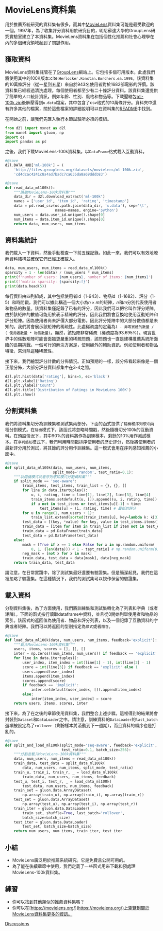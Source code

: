 # MovieLens資料集

用於推薦系統研究的資料集有很多，而其中[MovieLens](https://movielens.org/)資料集可能是最受歡迎的一個。1997年，為了收集評分資料用於研究目的，明尼蘇達大學的GroupLens研究實驗室建立了本資料集。MovieLens資料集在包括個性化推薦和社會心理學在內的多個研究領域起到了關鍵作用。

## 獲取資料

MovieLens資料集託管在了[GroupLens](https://grouplens.org/datasets/movielens/)網站上。它包括多個可用版本。此處我們將使用其中的100K版本:cite:`Herlocker.Konstan.Borchers.ea.1999`。該資料集的10萬條評分（從一星到五星）來自於943名使用者對於1682部電影的評價。該資料集已經經過清洗處理，每個使用者都至少有二十條評分資料。該資料集還提供了簡單的人口統計資訊，例如年齡、性別、風格和物品等。下載壓縮包[ml-100k.zip](http://files.grouplens.org/datasets/movielens/ml-100k.zip)後解壓得到`u.data`檔案，其中包含了csv格式的10萬條評分。資料夾中還有許多其他的檔案，關於這些檔案的詳細說明可以在資料集的[README](http://files.grouplens.org/datasets/movielens/ml-100k-README.txt)中找到。

在開始之前，讓我們先匯入執行本節試驗所必須的模組。

```python
from d2l import mxnet as d2l
from mxnet import gluon, np
import os
import pandas as pd
```

之後，我們下載MovieLens-100k資料集，以`DataFrame`格式載入互動資料。

```python
#@save
d2l.DATA_HUB['ml-100k'] = (
    'http://files.grouplens.org/datasets/movielens/ml-100k.zip',
    'cd4dcac4241c8a4ad7badc7ca635da8a69dddb83')

#@save
def read_data_ml100k():
    """讀取MovieLens-100k資料集"""
    data_dir = d2l.download_extract('ml-100k')
    names = ['user_id', 'item_id', 'rating', 'timestamp']
    data = pd.read_csv(os.path.join(data_dir, 'u.data'), sep='\t',
                       names=names, engine='python')
    num_users = data.user_id.unique().shape[0]
    num_items = data.item_id.unique().shape[0]
    return data, num_users, num_items
```

## 資料集統計

我們載入一下資料，然後手動檢查一下前五條記錄。如此一來，我們可以有效地瞭解資料結構並確保它們已經正確載入。

```python
data, num_users, num_items = read_data_ml100k()
sparsity = 1 - len(data) / (num_users * num_items)
print(f'number of users: {num_users}, number of items: {num_items}')
print(f'matrix sparsity: {sparsity:f}')
print(data.head(5))
```

每行資料由四列組成，其中包括使用者id（1-943）、物品id（1-1682）、評分（1-5）和時間戳。我們可以據此構造一個大小為$n \times m$的矩陣，$n$和$m$分別代表使用者和物品的數量。該資料集僅記錄了已有的評分，因此我們可以把它叫作評分矩陣。由於該矩陣的數值可能用於表示精確的評分，因此我們將會互換地使用互動矩陣和評分矩陣。因為使用者尚未評價大部分電影，因此評分矩陣中的大部分數值都是未知的。我們將會展示該矩陣的稀疏性。此處稀疏度的定義為`1 - 非零實體的數量 / ( 使用者數量 * 物品數量)`。顯然，該矩陣非常稀疏（稀疏度為93.695%）。現實世界中的係數矩陣可能會面臨更嚴重的稀疏問題，該問題也一直是建構推薦系統所面臨的長期挑戰。一個可行的解決方案是，使用額外的輔助資訊，例如使用者和物品特徵，來消除這種稀疏性。

接下來，我們繪製評分計數的分佈情況。正如預期的一樣，該分佈看起來像是一個正態分佈，大部分評分資料都集中在3-4之間。

```python
d2l.plt.hist(data['rating'], bins=5, ec='black')
d2l.plt.xlabel('Rating')
d2l.plt.ylabel('Count')
d2l.plt.title('Distribution of Ratings in MovieLens 100K')
d2l.plt.show()
```

## 分割資料集

我們將資料集切分為訓練集和測試集兩部分。下面的函式提供了`隨機`和`序列感知`兩種分割模式。在`隨機`模式下，該函式將忽略時間戳，然後隨機切分100k的互動資料。在預設情況下，其中90%的資料將作為訓練樣本，剩餘的10%用作測試樣本。在`序列感知`模式下，我們利用時間戳排序使用者的歷史評分，然後將使用者的最新評分用於測試，將其餘的評分用作訓練集。這一模式會用在序列感知推薦的小節中。

```python
#@save
def split_data_ml100k(data, num_users, num_items,
                      split_mode='random', test_ratio=0.1):
    """以隨機模式或者序列感知模式分割資料集"""
    if split_mode == 'seq-aware':
        train_items, test_items, train_list = {}, {}, []
        for line in data.itertuples():
            u, i, rating, time = line[1], line[2], line[3], line[4]
            train_items.setdefault(u, []).append((u, i, rating, time))
            if u not in test_items or test_items[u][-1] < time:
                test_items[u] = (i, rating, time) # 最新的評分
        for u in range(1, num_users + 1):
            train_list.extend(sorted(train_items[u], key=lambda k: k[3]))
        test_data = [(key, *value) for key, value in test_items.items()] 
        train_data = [item for item in train_list if item not in test_data] # 移除測試資料集中已有的評分
        train_data = pd.DataFrame(train_data)
        test_data = pd.DataFrame(test_data)
    else:
        mask = [True if x == 1 else False for x in np.random.uniform(
            0, 1, (len(data))) < 1 - test_ratio] # np.random.uniform(0,1,len(data)<1-test_ratio).tolist()
        neg_mask = [not x for x in mask]
        train_data, test_data = data[mask], data[neg_mask]
    return train_data, test_data
```

請注意，在日常實踐中，除了測試集最好還要有驗證集。但是簡潔起見，我們在這裡忽略了驗證集。在這種情況下，我們的測試集可以視作保留的驗證集。

## 載入資料

分割資料集後，為了方面使用，我們將訓練集和測試集轉化為了列表和字典（或者矩陣）。下面的函式按行讀取dataframe中資料，並且從0開始列舉使用者和物品的索引。該函式的返回值為使用者、物品和評分列表，以及一個記錄了互動資料的字典或者矩陣。我們可以將返回的型別指定為`顯式`或者`隱含`。

```python
#@save
def load_data_ml100k(data, num_users, num_items, feedback='explicit'):
    """載入MovieLens-100k資料集"""
    users, items, scores = [], [], []
    inter = np.zeros((num_items, num_users)) if feedback == 'explicit' else {}
    for line in data.itertuples():
        user_index, item_index = int(line[1] - 1), int(line[2] - 1)
        score = int(line[3]) if feedback == 'explicit' else 1
        users.append(user_index)
        items.append(item_index)
        scores.append(score)
        if feedback == 'implicit':
            inter.setdefault(user_index, []).append(item_index)
        else:
            inter[item_index, user_index] = score
    return users, items, scores, inter
```

接下來，為了在之後的章節使用資料集，我們整合上述步驟。這裡得到的結果將會封裝到`Dataset`和`DataLoader`之中。請注意，訓練資料的`DataLoader`的`last_batch`選項被設定為了`rollover`（剩餘樣本將滾動到下一週期），而且資料的順序也是打亂的。

```python
#@save
def split_and_load_ml100k(split_mode='seq-aware', feedback='explicit',
                          test_ratio=0.1, batch_size=256):
    """分割並載入MovieLens-100k資料集"""
    data, num_users, num_items = read_data_ml100k()
    train_data, test_data = split_data_ml100k(
        data, num_users, num_items, split_mode, test_ratio)
    train_u, train_i, train_r, _ = load_data_ml100k(
        train_data, num_users, num_items, feedback)
    test_u, test_i, test_r, _ = load_data_ml100k(
        test_data, num_users, num_items, feedback)
    train_set = gluon.data.ArrayDataset(
        np.array(train_u), np.array(train_i), np.array(train_r))
    test_set = gluon.data.ArrayDataset(
        np.array(test_u), np.array(test_i), np.array(test_r))
    train_iter = gluon.data.DataLoader(
        train_set, shuffle=True, last_batch='rollover',
        batch_size=batch_size)
    test_iter = gluon.data.DataLoader(
        test_set, batch_size=batch_size)
    return num_users, num_items, train_iter, test_iter
```

## 小結

* MovieLens廣泛用於推薦系統研究。它是免費且公開可用的。
* 為了能在後續章節中使用，我們定義了一些函式用來下載和預處理MovieLens-100k資料集。

## 練習

* 你可以找到其他類似的推薦資料集嗎？
* 你可以在[https://movielens.org/](https://movielens.org/)上瀏覽到關於MovieLens資料集更多的資訊。

[Discussions](https://discuss.d2l.ai/t/399)

